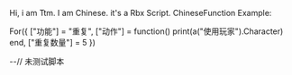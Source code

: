 Hi, i am Ttm.
I am Chinese.
it's a Rbx Script.
ChineseFunction Example:

For({
 ["功能"] = "重复",
 ["动作"] = function()
print(a("使用玩家").Character)
end,
 ["重复数量"] = 5
})

--// 未测试脚本 

